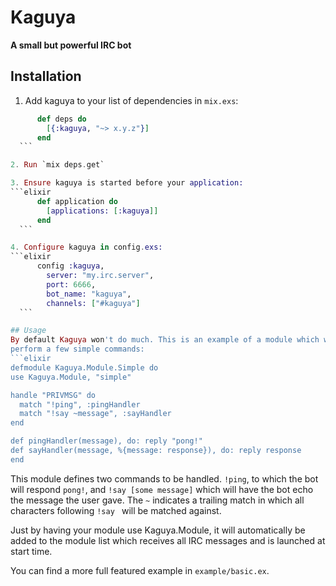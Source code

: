 # Kaguya

**A small but powerful IRC bot**

## Installation

  1. Add kaguya to your list of dependencies in `mix.exs`:
  ```elixir
        def deps do
          [{:kaguya, "~> x.y.z"}]
        end
    ```

  2. Run `mix deps.get`

  3. Ensure kaguya is started before your application:
  ```elixir
        def application do
          [applications: [:kaguya]]
        end
    ```

  4. Configure kaguya in config.exs:
  ```elixir
        config :kaguya,
          server: "my.irc.server",
          port: 6666,
          bot_name: "kaguya",
          channels: ["#kaguya"]
    ```

## Usage
By default Kaguya won't do much. This is an example of a module which will
perform a few simple commands:
```elixir
defmodule Kaguya.Module.Simple do
  use Kaguya.Module, "simple"

  handle "PRIVMSG" do
    match "!ping", :pingHandler
    match "!say ~message", :sayHandler
  end

  def pingHandler(message), do: reply "pong!"
  def sayHandler(message, %{message: response}), do: reply response
end
```

This module defines two commands to be handled. `!ping`, to which the bot
will respond `pong!`, and `!say [some message]` which will have
the bot echo the message the user gave. The `~` indicates a
trailing match in which all characters following `!say ` will be matched
against.

Just by having your module use Kaguya.Module, it will automatically be added
to the module list which receives all IRC messages and is launched at start time.

You can find a more full featured example in `example/basic.ex`.
